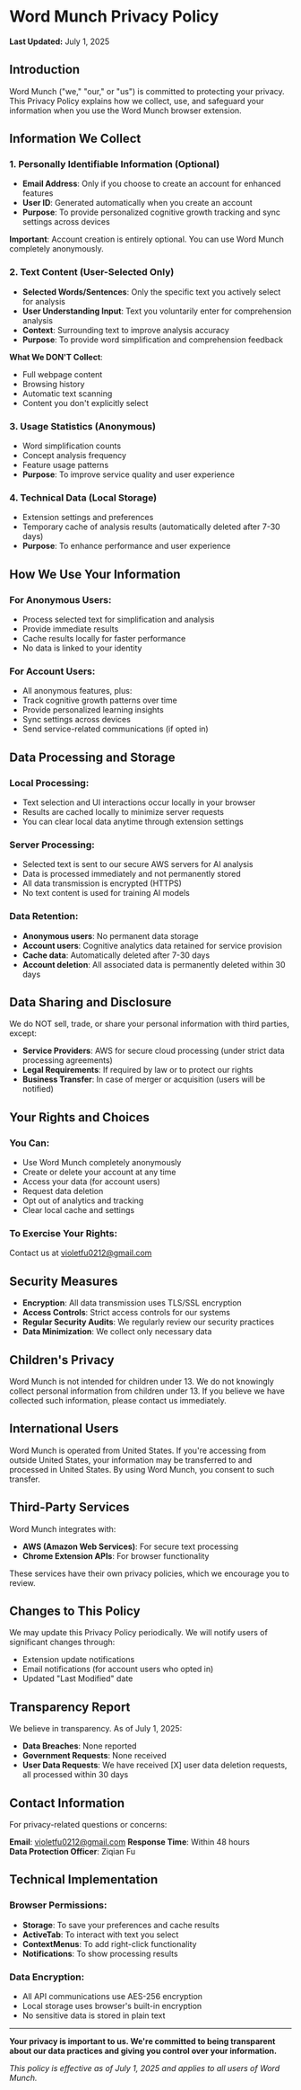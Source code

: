 # Word Munch Privacy Policy

**Last Updated:** July 1, 2025

## Introduction

Word Munch ("we," "our," or "us") is committed to protecting your privacy. This Privacy Policy explains how we collect, use, and safeguard your information when you use the Word Munch browser extension.

## Information We Collect

### 1. Personally Identifiable Information (Optional)
- **Email Address**: Only if you choose to create an account for enhanced features
- **User ID**: Generated automatically when you create an account
- **Purpose**: To provide personalized cognitive growth tracking and sync settings across devices

**Important**: Account creation is entirely optional. You can use Word Munch completely anonymously.

### 2. Text Content (User-Selected Only)
- **Selected Words/Sentences**: Only the specific text you actively select for analysis
- **User Understanding Input**: Text you voluntarily enter for comprehension analysis
- **Context**: Surrounding text to improve analysis accuracy
- **Purpose**: To provide word simplification and comprehension feedback

**What We DON'T Collect**:
- Full webpage content
- Browsing history
- Automatic text scanning
- Content you don't explicitly select

### 3. Usage Statistics (Anonymous)
- Word simplification counts
- Concept analysis frequency
- Feature usage patterns
- **Purpose**: To improve service quality and user experience

### 4. Technical Data (Local Storage)
- Extension settings and preferences
- Temporary cache of analysis results (automatically deleted after 7-30 days)
- **Purpose**: To enhance performance and user experience

## How We Use Your Information

### For Anonymous Users:
- Process selected text for simplification and analysis
- Provide immediate results
- Cache results locally for faster performance
- No data is linked to your identity

### For Account Users:
- All anonymous features, plus:
- Track cognitive growth patterns over time
- Provide personalized learning insights
- Sync settings across devices
- Send service-related communications (if opted in)

## Data Processing and Storage

### Local Processing:
- Text selection and UI interactions occur locally in your browser
- Results are cached locally to minimize server requests
- You can clear local data anytime through extension settings

### Server Processing:
- Selected text is sent to our secure AWS servers for AI analysis
- Data is processed immediately and not permanently stored
- All data transmission is encrypted (HTTPS)
- No text content is used for training AI models

### Data Retention:
- **Anonymous users**: No permanent data storage
- **Account users**: Cognitive analytics data retained for service provision
- **Cache data**: Automatically deleted after 7-30 days
- **Account deletion**: All associated data is permanently deleted within 30 days

## Data Sharing and Disclosure

We do NOT sell, trade, or share your personal information with third parties, except:

- **Service Providers**: AWS for secure cloud processing (under strict data processing agreements)
- **Legal Requirements**: If required by law or to protect our rights
- **Business Transfer**: In case of merger or acquisition (users will be notified)

## Your Rights and Choices

### You Can:
- Use Word Munch completely anonymously
- Create or delete your account at any time
- Access your data (for account users)
- Request data deletion
- Opt out of analytics and tracking
- Clear local cache and settings

### To Exercise Your Rights:
Contact us at violetfu0212@gmail.com

## Security Measures

- **Encryption**: All data transmission uses TLS/SSL encryption
- **Access Controls**: Strict access controls for our systems
- **Regular Security Audits**: We regularly review our security practices
- **Data Minimization**: We collect only necessary data

## Children's Privacy

Word Munch is not intended for children under 13. We do not knowingly collect personal information from children under 13. If you believe we have collected such information, please contact us immediately.

## International Users

Word Munch is operated from United States. If you're accessing from outside United States, your information may be transferred to and processed in United States. By using Word Munch, you consent to such transfer.

## Third-Party Services

Word Munch integrates with:
- **AWS (Amazon Web Services)**: For secure text processing
- **Chrome Extension APIs**: For browser functionality

These services have their own privacy policies, which we encourage you to review.

## Changes to This Policy

We may update this Privacy Policy periodically. We will notify users of significant changes through:
- Extension update notifications
- Email notifications (for account users who opted in)
- Updated "Last Modified" date

## Transparency Report

We believe in transparency. As of July 1, 2025:
- **Data Breaches**: None reported
- **Government Requests**: None received
- **User Data Requests**: We have received [X] user data deletion requests, all processed within 30 days

## Contact Information

For privacy-related questions or concerns:

**Email**: violetfu0212@gmail.com
**Response Time**: Within 48 hours  
**Data Protection Officer**: Ziqian Fu

## Technical Implementation

### Browser Permissions:
- **Storage**: To save your preferences and cache results
- **ActiveTab**: To interact with text you select
- **ContextMenus**: To add right-click functionality
- **Notifications**: To show processing results

### Data Encryption:
- All API communications use AES-256 encryption
- Local storage uses browser's built-in encryption
- No sensitive data is stored in plain text

---

**Your privacy is important to us. We're committed to being transparent about our data practices and giving you control over your information.**

*This policy is effective as of July 1, 2025 and applies to all users of Word Munch.*